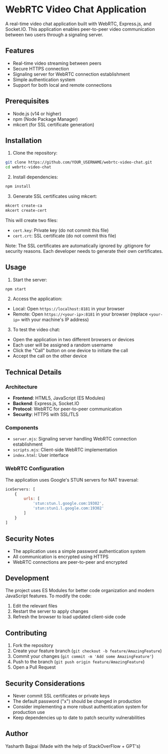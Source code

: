 # WebRTC Video Chat Application

A real-time video chat application built with WebRTC, Express.js, and Socket.IO. This application enables peer-to-peer video communication between two users through a signaling server.

## Features

- Real-time video streaming between peers
- Secure HTTPS connection
- Signaling server for WebRTC connection establishment
- Simple authentication system
- Support for both local and remote connections

## Prerequisites

- Node.js (v14 or higher)
- npm (Node Package Manager)
- mkcert (for SSL certificate generation)

## Installation

1. Clone the repository:
```bash
git clone https://github.com/YOUR_USERNAME/webrtc-video-chat.git
cd webrtc-video-chat
```

2. Install dependencies:
```bash
npm install
```

3. Generate SSL certificates using mkcert:
```bash
mkcert create-ca
mkcert create-cert
```

This will create two files:
- `cert.key`: Private key (do not commit this file)
- `cert.crt`: SSL certificate (do not commit this file)

Note: The SSL certificates are automatically ignored by .gitignore for security reasons. Each developer needs to generate their own certificates.

## Usage

1. Start the server:
```bash
npm start
```

2. Access the application:
- Local: Open `https://localhost:8181` in your browser
- Remote: Open `https://<your-ip>:8181` in your browser (replace `<your-ip>` with your machine's IP address)

3. To test the video chat:
- Open the application in two different browsers or devices
- Each user will be assigned a random username
- Click the "Call" button on one device to initiate the call
- Accept the call on the other device

## Technical Details

### Architecture

- **Frontend**: HTML5, JavaScript (ES Modules)
- **Backend**: Express.js, Socket.IO
- **Protocol**: WebRTC for peer-to-peer communication
- **Security**: HTTPS with SSL/TLS

### Components

- `server.mjs`: Signaling server handling WebRTC connection establishment
- `scripts.mjs`: Client-side WebRTC implementation
- `index.html`: User interface

### WebRTC Configuration

The application uses Google's STUN servers for NAT traversal:
```javascript
iceServers: [
    {
        urls: [
            'stun:stun.l.google.com:19302',
            'stun:stun1.l.google.com:19302'
        ]
    }
]
```

## Security Notes

- The application uses a simple password authentication system
- All communication is encrypted using HTTPS
- WebRTC connections are peer-to-peer and encrypted

## Development

The project uses ES Modules for better code organization and modern JavaScript features. To modify the code:

1. Edit the relevant files
2. Restart the server to apply changes
3. Refresh the browser to load updated client-side code

## Contributing

1. Fork the repository
2. Create your feature branch (`git checkout -b feature/AmazingFeature`)
3. Commit your changes (`git commit -m 'Add some AmazingFeature'`)
4. Push to the branch (`git push origin feature/AmazingFeature`)
5. Open a Pull Request

## Security Considerations

- Never commit SSL certificates or private keys
- The default password ("x") should be changed in production
- Consider implementing a more robust authentication system for production use
- Keep dependencies up to date to patch security vulnerabilities



## Author


Yasharth Bajpai
(Made with the help of StackOverFlow + GPT's)

